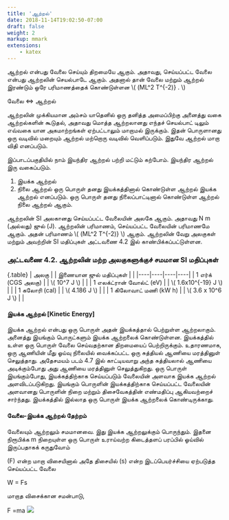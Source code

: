 ```yaml
---
title: 'ஆற்றல்'
date: 2018-11-14T19:02:50-07:00
draft: false
weight: 2
markup: mmark
extensions:
    - katex
---
```


ஆற்றல் என்பது வேலை செய்யும் திறமையே ஆகும்.
அதாவது, செய்யப்பட்ட வேலை என்பது ஆற்றலின்
செயல்பாடே ஆகும். அதனால் தான் வேலை
மற்றும் ஆற்றல் இரண்டும் ஒரே பரிமாணத்தைக்
கொண்டுள்ளன \\( (ML^2
T^{-2)} . \\)

வேலை ⇔ ஆற்றல்

ஆற்றலின் முக்கியமான அம்சம் யாதெனில்
ஒரு தனித்த அமைப்பிற்கு அனைத்து வகை
ஆற்றல்களின் கூடுதல், அதாவது மொத்த
ஆற்றலானது எந்தச் செயல்பாட் டிலும் எவ்வகை யான அகமாற்றங்கள் ஏற்பட்டாலும் மாறாமல் இருக்கும்.
இதன் பொருளானது ஒரு வடிவில் மறையும் ஆற்றல்
மற்றொரு வடிவில் வெளிப்படும். இதுவே ஆற்றல்
மாறா விதி எனப்படும்.

 இப்பாடப்பகுதியில் நாம்
இயந்திர ஆற்றல் பற்றி மட்டும் கற்போம்.
இயந்திர ஆற்றல் இரு வகைப்படும்.
1. இயக்க ஆற்றல்
2. நிலை ஆற்றல்
ஒரு பொருள் தனது இயக்கத்தினால் கொண்டுள்ள
ஆற்றல் இயக்க ஆற்றல் எனப்படும். ஒரு பொருள்
தனது நிலைப்பாட்டினால் கொண்டுள்ள ஆற்றல்
நிலை ஆற்றல் ஆகும்.

ஆற்றலின் SI அலகானது செய்யப்பட்ட
வேலையின் அலகே ஆகும். அதாவது N m (அல்லது)
ஜுல் (J). ஆற்றலின் பரிமாணம், செய்யப்பட்ட
வேலையின் பரிமாணமே ஆகும். அதன் பரிமாணம்
\\( (ML^2
T^{-2)} \\) ஆகும். ஆற்றலின் வேறு அலகுகள் மற்றும்
அவற்றின் SI மதிப்புகள் அட்டவணை 4.2 இல்
காண்பிக்கப்பட்டுள்ளன.

### **அட்டவணை 4.2. ஆற்றலின் மற்ற அலகுகளுக்குச் சமமான SI மதிப்புகள்**













{.table}
| அலகு                     |           | இணையான ஜுல் மதிப்புகள்  |         |
|----|----|----|----|
| 1 எர்க் (CGS அலகு)         |           | \\( 10^7 J \\)          |        |
| 1 எலக்ட்ரான் வோல்ட் (eV)   |           | \\( 1.6x10^{-19} J \\)  |        |
| 1 கலோரி (cal)            |           | \\( 4.186 J \\)         |        |
| 1 கிலோவாட் மணி (kW h)   |            | \\( 3.6 x 10^6 J \\)  |        |
















#### இயக்க ஆற்றல் [Kinetic Energy]
இயக்க ஆற்றல் என்பது ஒரு பொருள் அதன்
இயக்கத்தால் பெற்றுள்ள ஆற்றலாகும். அனைத்து
இயங்கும் பொருட்களும் இயக்க ஆற்றலைக்
கொண்டுள்ளன. இயக்கத்தில் உள்ள ஒரு
பொருள் வேலை செய்வதற்கான திறமையைப்
பெற்றிருக்கும். உதாரணமாக, ஒரு ஆணியின்
மீது ஓய்வு நிலையில் வைக்கப்பட்ட ஒரு சுத்தியல்
ஆணியை மரத்தினுள் செலுத்தாது. அதேசமயம் படம்
4.7 இல் காட்டியவாறு அந்த சுத்தியலால் ஆணியை
அடிக்கும்போது அது ஆணியை மரத்தினுள்
செலுத்துகிறது. ஒரு பொருள் இயங்கும்போது,
இயக்கத்திற்காக செய்யப்படும் வேலையின்
அளவாக இயக்க ஆற்றல் அளவிடப்படுகிறது.
இயங்கும் பொருளின் இயக்கத்திற்காக செய்யப்பட்ட
வேலையின் அளவானது பொருளின் நிறை மற்றும்
திசைவேகத்தின் எண்மதிப்பு ஆகியவற்றைச்
சார்ந்தது. இயக்கத்தில் இல்லாத ஒரு பொருள்
இயக்க ஆற்றலைக் கொண்டிருக்காது.

#### வேலை-இயக்க ஆற்றல் தேற்றம்
வேலையும் ஆற்றலும் சமமானவை. இது இயக்க
ஆற்றலுக்கும் பொருந்தும். இதனை நிரூபிக்க m
நிறையுள்ள ஒரு பொருள் உராய்வற்ற கிடைத்தளப்
பரப்பில் ஓய்வில் இருப்பதாகக் கருதுவோம்

(F) என்ற மாறா விசையினால் அதே திசையில்
(s) என்ற இடப்பெயர்ச்சியை ஏற்படுத்த செய்யப்பட்ட
வேலை

W = Fs 

மாறாத விசைக்கான சமன்பாடு,

F =ma
![](/books/physics/part-1/unit-4/4.201.png "")